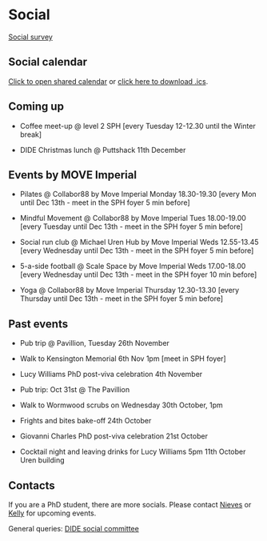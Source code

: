 # Social

[Social survey](https://forms.gle/KC9pEdhDQK7KJWRn9)

## Social calendar

[Click to open shared calendar](https://outlook.office365.com/owa/calendar/d3495141dd604a45b1a70bcec775574c@imperial.ac.uk/96f193142b4a41d9a6e4946634663c5817212224041536648077/calendar.html) or [click here to download .ics](https://outlook.office365.com/owa/calendar/d3495141dd604a45b1a70bcec775574c@imperial.ac.uk/96f193142b4a41d9a6e4946634663c5817212224041536648077/calendar.ics).

## Coming up

* Coffee meet-up @ level 2 SPH [every Tuesday 12-12.30 until the Winter break]

* DIDE Christmas lunch @ Puttshack 11th December

## Events by MOVE Imperial

* Pilates @ Collabor88 by Move Imperial Monday 18.30-19.30 [every Mon until Dec 13th - meet in the SPH foyer 5 min before]

* Mindful Movement @ Collabor88 by Move Imperial Tues 18.00-19.00 [every Tuesday until Dec 13th - meet in the SPH foyer 5 min before]

* Social run club @ Michael Uren Hub by Move Imperial Weds 12.55-13.45 [every Wednesday until Dec 13th - meet in the SPH foyer 5 min before]

* 5-a-side football @ Scale Space by Move Imperial Weds 17.00-18.00 [every Wednesday until Dec 13th - meet in the SPH foyer 10 min before]

* Yoga @ Collabor88 by Move Imperial Thursday 12.30-13.30 [every Thursday until Dec 13th - meet in the SPH foyer 5 min before]


## Past events

* Pub trip @ Pavillion, Tuesday 26th November

* Walk to Kensington Memorial 6th Nov 1pm [meet in SPH foyer]

* Lucy Williams PhD post-viva celebration 4th November

* Pub trip: Oct 31st @ The Pavillion

* Walk to Wormwood scrubs on Wednesday 30th October, 1pm

* Frights and bites bake-off 24th October

* Giovanni Charles PhD post-viva celebration 21st October

* Cocktail night and leaving drinks for Lucy Williams
  5pm 11th October Uren building

## Contacts

If you are a PhD student, there are more socials. Please contact [Nieves](mailto:n.derqui-fernandez@imperial.ac.uk) or [Kelly](mailto:k.mccain22@imperial.ac.uk) for upcoming events.

General queries: [DIDE social committee](mailto:dide-social@imperial.ac.uk)
